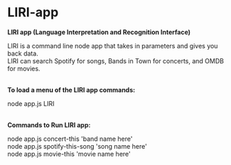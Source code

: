 # LIRI-app
<strong>LIRI app (Language Interpretation and Recognition Interface)</strong>

LIRI is a command line node app that takes in parameters and gives you back data. </br>
LIRI can search Spotify for songs, Bands in Town for concerts, and OMDB for movies.

</br>
<strong>To load a menu of the LIRI app commands:</strong>

node app.js LIRI

</br>
<strong>Commands to Run LIRI app:</strong>

node app.js concert-this 'band name here' </br>
node app.js spotify-this-song 'song name here' </br>
node app.js movie-this 'movie name here'